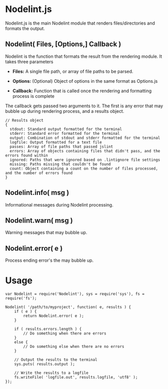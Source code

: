 Nodelint.js
===========

Nodelint.js is the main Nodelint module that renders files/directories and formats the output.


Nodelint( Files, [Options,] Callback )
-------------

Nodelint is the function that formats the result from the rendering module. It takes three parameters

- **Files:** A single file path, or array of file paths to be parsed.

- **Options:** (Optional) Object of options in the same format as Options.js

- **Callback:** Function that is called once the rendering and formatting process is complete



The callback gets passed two arguments to it. The first is any error that may bubble up during rendering process, and a results object.

	// Results object
	{
	  stdout: Standard output formatted for the terminal
	  stderr: Standard error formatted for the terminal
	  output: Combination of stdout and stderr formatted for the terminal
	  logfile: Output formatted for a text file
	  passes: Array of file paths that passed jslint
	  errors: Array of objects containing files that didn't pass, and the errors found within
	  ignored: Paths that were ignored based on .lintignore file settings
	  missing: Paths missing that couldn't be found
	  count: Object containing a count on the number of files processed, and the number of errors found
	}


Nodelint.info( msg )
--------------------

Informational messages during Nodelint processing.


Nodelint.warn( msg )
--------------------

Warning messages that may bubble up.


Nodelint.error( e )
-------------------

Process ending error's the may bubble up.


Usage
=====

	var Nodelint = require('Nodelint'), sys = require('sys'), fs = require('fs');

	Nodelint( '/path/to/myproject', function( e, results ) {
		if ( e ) {
			return Nodelint.error( e );
		}

		if ( results.errors.length ) {
			// Do something when there are errors
		}
		else {
			// Do something else when there are no errors
		}

		// Output the results to the terminal
		sys.puts( results.output );

		// Write the results to a logfile
		fs.writeFile( 'logfile.out', results.logfile, 'utf8' );
	});
